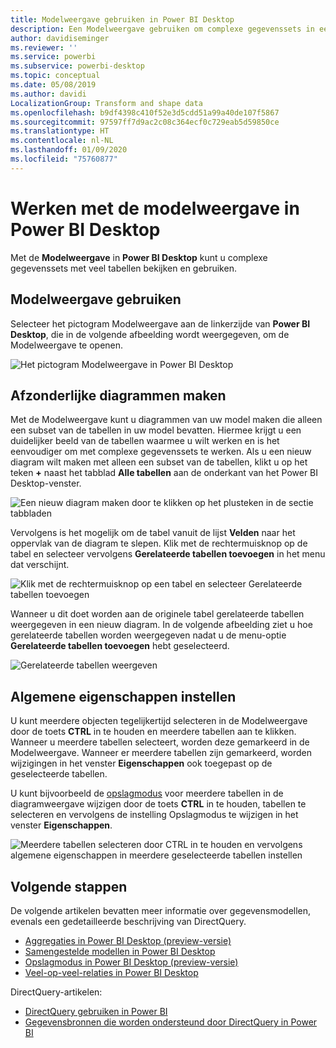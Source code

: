 ```yaml
---
title: Modelweergave gebruiken in Power BI Desktop
description: Een Modelweergave gebruiken om complexe gegevenssets in een visual weer te geven in Power BI Desktop
author: davidiseminger
ms.reviewer: ''
ms.service: powerbi
ms.subservice: powerbi-desktop
ms.topic: conceptual
ms.date: 05/08/2019
ms.author: davidi
LocalizationGroup: Transform and shape data
ms.openlocfilehash: b9df4398c410f52e3d5cdd51a99a40de107f5867
ms.sourcegitcommit: 97597ff7d9ac2c08c364ecf0c729eab5d59850ce
ms.translationtype: HT
ms.contentlocale: nl-NL
ms.lasthandoff: 01/09/2020
ms.locfileid: "75760877"
---
```

# <a name="work-with-modeling-view-in-power-bi-desktop"></a>Werken met de modelweergave in Power BI Desktop

Met de **Modelweergave** in **Power BI Desktop** kunt u complexe gegevenssets met veel tabellen bekijken en gebruiken.


## <a name="using-modeling-view"></a>Modelweergave gebruiken

Selecteer het pictogram Modelweergave aan de linkerzijde van **Power BI Desktop**, die in de volgende afbeelding wordt weergegeven, om de Modelweergave te openen.

![Het pictogram Modelweergave in Power BI Desktop](media/desktop-modeling-view/modeling-view_02.png)

## <a name="creating-separate-diagrams"></a>Afzonderlijke diagrammen maken

Met de Modelweergave kunt u diagrammen van uw model maken die alleen een subset van de tabellen in uw model bevatten. Hiermee krijgt u een duidelijker beeld van de tabellen waarmee u wilt werken en is het eenvoudiger om met complexe gegevenssets te werken. Als u een nieuw diagram wilt maken met alleen een subset van de tabellen, klikt u op het teken **+** naast het tabblad **Alle tabellen** aan de onderkant van het Power BI Desktop-venster.

![Een nieuw diagram maken door te klikken op het plusteken in de sectie tabbladen](media/desktop-modeling-view/modeling-view_03.png)

Vervolgens is het mogelijk om de tabel vanuit de lijst **Velden** naar het oppervlak van de diagram te slepen. Klik met de rechtermuisknop op de tabel en selecteer vervolgens **Gerelateerde tabellen toevoegen** in het menu dat verschijnt.

![Klik met de rechtermuisknop op een tabel en selecteer Gerelateerde tabellen toevoegen](media/desktop-modeling-view/modeling-view_04.png)

Wanneer u dit doet worden aan de originele tabel gerelateerde tabellen weergegeven in een nieuw diagram. In de volgende afbeelding ziet u hoe gerelateerde tabellen worden weergegeven nadat u de menu-optie **Gerelateerde tabellen toevoegen** hebt geselecteerd.

![Gerelateerde tabellen weergeven](media/desktop-modeling-view/modeling-view_05.png)

## <a name="setting-common-properties"></a>Algemene eigenschappen instellen

U kunt meerdere objecten tegelijkertijd selecteren in de Modelweergave door de toets **CTRL** in te houden en meerdere tabellen aan te klikken. Wanneer u meerdere tabellen selecteert, worden deze gemarkeerd in de Modelweergave. Wanneer er meerdere tabellen zijn gemarkeerd, worden wijzigingen in het venster **Eigenschappen** ook toegepast op de geselecteerde tabellen.

U kunt bijvoorbeeld de [opslagmodus](desktop-storage-mode.md) voor meerdere tabellen in de diagramweergave wijzigen door de toets **CTRL** in te houden, tabellen te selecteren en vervolgens de instelling Opslagmodus te wijzigen in het venster **Eigenschappen**.

![Meerdere tabellen selecteren door CTRL in te houden en vervolgens algemene eigenschappen in meerdere geselecteerde tabellen instellen](media/desktop-modeling-view/modeling-view_06.png)


## <a name="next-steps"></a>Volgende stappen

De volgende artikelen bevatten meer informatie over gegevensmodellen, evenals een gedetailleerde beschrijving van DirectQuery.

* [Aggregaties in Power BI Desktop (preview-versie)](desktop-aggregations.md)
* [Samengestelde modellen in Power BI Desktop](desktop-composite-models.md)
* [Opslagmodus in Power BI Desktop (preview-versie)](desktop-storage-mode.md)
* [Veel-op-veel-relaties in Power BI Desktop](desktop-many-to-many-relationships.md)


DirectQuery-artikelen:

* [DirectQuery gebruiken in Power BI](desktop-directquery-about.md)
* [Gegevensbronnen die worden ondersteund door DirectQuery in Power BI](desktop-directquery-data-sources.md)
